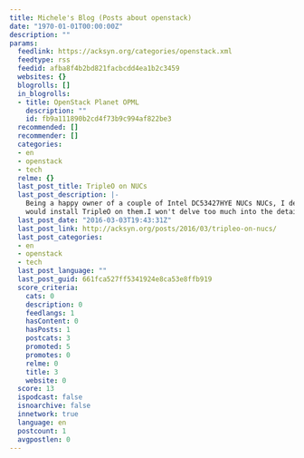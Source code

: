```yaml
---
title: Michele's Blog (Posts about openstack)
date: "1970-01-01T00:00:00Z"
description: ""
params:
  feedlink: https://acksyn.org/categories/openstack.xml
  feedtype: rss
  feedid: afba8f4b2bd821facbcdd4ea1b2c3459
  websites: {}
  blogrolls: []
  in_blogrolls:
  - title: OpenStack Planet OPML
    description: ""
    id: fb9a111890b2cd4f73b9c994af822be3
  recommended: []
  recommender: []
  categories:
  - en
  - openstack
  - tech
  relme: {}
  last_post_title: TripleO on NUCs
  last_post_description: |-
    Being a happy owner of a couple of Intel DC53427HYE NUCs NUCs, I decided I
    would install TripleO on them.I won't delve too much into the details of TripleO, see the official docs if you need more
  last_post_date: "2016-03-03T19:43:31Z"
  last_post_link: http://acksyn.org/posts/2016/03/tripleo-on-nucs/
  last_post_categories:
  - en
  - openstack
  - tech
  last_post_language: ""
  last_post_guid: 661fca527ff5341924e8ca53e8ffb919
  score_criteria:
    cats: 0
    description: 0
    feedlangs: 1
    hasContent: 0
    hasPosts: 1
    postcats: 3
    promoted: 5
    promotes: 0
    relme: 0
    title: 3
    website: 0
  score: 13
  ispodcast: false
  isnoarchive: false
  innetwork: true
  language: en
  postcount: 1
  avgpostlen: 0
---
```

